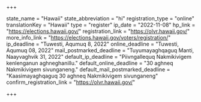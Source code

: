 +++

state_name = "Hawaii"
state_abbreviation = "hi"
registration_type = "online"
translationKey = "Hawaii"
type = "register"
ip_date = "2022-11-08"
hp_link = "https://elections.hawaii.gov/"
registration_link = "https://olvr.hawaii.gov/"
more_info_link = "https://elections.hawaii.gov/voters/registration/"
ip_deadline = "Tuwesti, Aqumuq 8, 2022"
online_deadline = "Tuwesti, Aqumuq 08, 2022"
mail_postmarked_deadline = "Tuyumayaghqaguq Manti, Naayvaghvik 31, 2022"
default_ip_deadline = "Piivngallequq Nakmikivigem kenlenganun aghneghanillu."
default_online_deadline = "30 aghneq Nakmikivigem sivunganeng."
default_mail_postmarked_deadline = "Kaasimayaghqaguq 30 aghneq Nakmikivigem sivunganeng"
confirm_registration_link = "https://olvr.hawaii.gov/"

+++